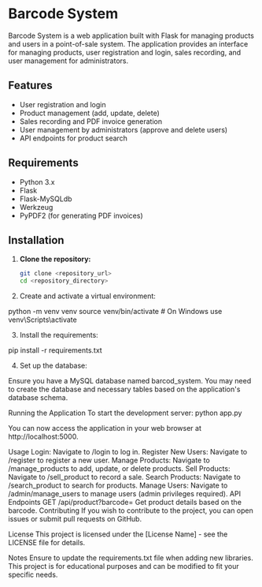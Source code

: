 # Barcode System

Barcode System is a web application built with Flask for managing products and users in a point-of-sale system. The application provides an interface for managing products, user registration and login, sales recording, and user management for administrators.

## Features

- User registration and login
- Product management (add, update, delete)
- Sales recording and PDF invoice generation
- User management by administrators (approve and delete users)
- API endpoints for product search

## Requirements

- Python 3.x
- Flask
- Flask-MySQLdb
- Werkzeug
- PyPDF2 (for generating PDF invoices)

## Installation

1. **Clone the repository:**

   ```bash
   git clone <repository_url>
   cd <repository_directory>

2. Create and activate a virtual environment:

python -m venv venv
source venv/bin/activate  # On Windows use venv\Scripts\activate

3. Install the requirements:

pip install -r requirements.txt

4. Set up the database:

Ensure you have a MySQL database named barcod_system. You may need to create the database and necessary tables based on the application's database schema.

Running the Application
To start the development server:
python app.py

You can now access the application in your web browser at http://localhost:5000.

Usage
Login: Navigate to /login to log in.
Register New Users: Navigate to /register to register a new user.
Manage Products: Navigate to /manage_products to add, update, or delete products.
Sell Products: Navigate to /sell_product to record a sale.
Search Products: Navigate to /search_product to search for products.
Manage Users: Navigate to /admin/manage_users to manage users (admin privileges required).
API Endpoints
GET /api/product?barcode=<barcode>
Get product details based on the barcode.
Contributing
If you wish to contribute to the project, you can open issues or submit pull requests on GitHub.

License
This project is licensed under the [License Name] - see the LICENSE file for details.

Notes
Ensure to update the requirements.txt file when adding new libraries.
This project is for educational purposes and can be modified to fit your specific needs.
